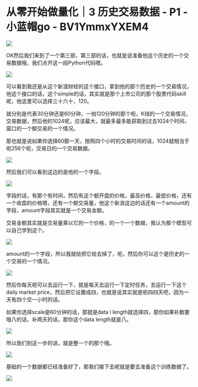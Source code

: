 # 从零开始做量化｜3 历史交易数据 - P1 - 小蓝帽go - BV1YmmxYXEM4

![](img/b0429a4185e35cce52757142f28a5672_0.png)

OK然后我们来到了一个第三部，第三部的话，也就是说准备他这个历史的一个交易数据哦，我们点开这一段Python代码嗯。



![](img/b0429a4185e35cce52757142f28a5672_2.png)

可以看到我还是从这个新浪财经的这个接口，拿到他的那个历史的一个交易情况，他这个接口的话，这个simple的话，其实就是那个上市公司的那个股票代码skill呢，他这里可以选择三十六十，120。

就分别是代表30分钟还是60分钟，一拍120分钟的那个呃，K线的一个交易情况，交易数据，然后他的1024呢，应该最大，就最多最多能获取到过去1024个时间，窗口的一个额交易的一个情况。

那也就是说如果你选择60那一天，按照四个小时的交易时间的话，1024就相当于呃256个呃，交易日的一个交易数据。



![](img/b0429a4185e35cce52757142f28a5672_4.png)

然后我们可以看到这边的是他的一个字段。

![](img/b0429a4185e35cce52757142f28a5672_6.png)

字段的话，有那个有时间，然后有这个额开盘的价格，最高价格，最低价格，还有一个收盘的价格嗯，还有一个额交易量，他这个新浪这边的话还有一个amount的字段，amount字段其实就是一个交易金额。

交易金额其实就是交易量乘以它的一个价格，的一个一个数据，我认为那个模型可以自己学到这个。

![](img/b0429a4185e35cce52757142f28a5672_8.png)

amount的一个字段，所以我就给把它给去掉了，呃，然后你可以这个是历史的一个交易的一个情况。

![](img/b0429a4185e35cce52757142f28a5672_10.png)

然后你每天呢可以去运行一下，就是每天去运行一下定时任务，去运行一下这个daily market price，然后把它设置成四，也就是说其实就是呃四四天吧，因为一天有四个交一小时的话。

如果你选择scale是60分钟的话，那就是data l length就选择四，那你如果补数要哦八的话，补两天的话，那你这个data length就是八。



![](img/b0429a4185e35cce52757142f28a5672_12.png)

所以我们到这一步的话，就是整一个的那个哦。

![](img/b0429a4185e35cce52757142f28a5672_14.png)

基础的一个数据都已经准备好了，那我们接下去呢就是要去准备这个训练数据了。

![](img/b0429a4185e35cce52757142f28a5672_16.png)